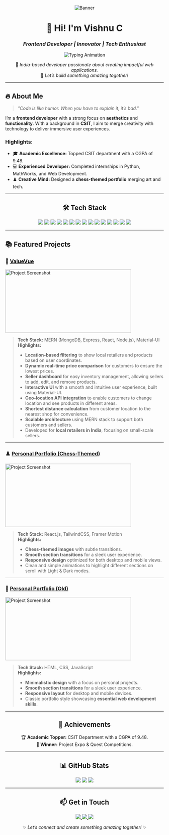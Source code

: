 <div align="center">

![Banner](https://i.postimg.cc/FzmsvKVx/github-header-image.png) <!-- Replace with your custom banner -->

# 💫 **Hi! I'm Vishnu C**  
### *Frontend Developer | Innovator | Tech Enthusiast*  

![Typing Animation](https://readme-typing-svg.herokuapp.com?font=Fira+Code&size=25&pause=1000&color=FFD700&center=true&vCenter=true&width=435&lines=Crafting+Web+Experiences;Turning+Ideas+Into+Reality;Building+Interactive+Websites)

📍 *India-based developer passionate about creating impactful web applications.*  
🌟 *Let’s build something amazing together!*

---

</div>

## 🔥 **About Me**
> *"Code is like humor. When you have to explain it, it’s bad."*
 
I’m a **frontend developer** with a strong focus on **aesthetics** and **functionality**. With a background in **CSIT**, I aim to merge creativity with technology to deliver immersive user experiences.

### Highlights:  
- 🎓 **Academic Excellence:** Topped CSIT department with a CGPA of 9.48.  
- 💻 **Experienced Developer:** Completed internships in Python, MathWorks, and Web Development.  
- ♟️ **Creative Mind:** Designed a **chess-themed portfolio** merging art and tech.

---

<div align="center">

## 🛠️ **Tech Stack**

<p align="center">
<img src="https://img.shields.io/badge/HTML5-%23E34F26.svg?style=for-the-badge&logo=html5&logoColor=white" />
<img src="https://img.shields.io/badge/CSS3-%231572B6.svg?style=for-the-badge&logo=css3&logoColor=white" />
<img src="https://img.shields.io/badge/JavaScript-%23F7DF1E.svg?style=for-the-badge&logo=javascript&logoColor=black" />
<img src="https://img.shields.io/badge/MongoDB-%234EA94B.svg?style=for-the-badge&logo=mongodb&logoColor=white" />
<img src="https://img.shields.io/badge/Express.js-%23000000.svg?style=for-the-badge&logo=express&logoColor=white" />
<img src="https://img.shields.io/badge/React-%2361DAFB.svg?style=for-the-badge&logo=react&logoColor=black" />
<img src="https://img.shields.io/badge/Node.js-%23339933.svg?style=for-the-badge&logo=node.js&logoColor=white" />
<img src="https://img.shields.io/badge/Next.js-%23000000.svg?style=for-the-badge&logo=next.js&logoColor=white" />
<img src="https://img.shields.io/badge/TailwindCSS-%2338B2AC.svg?style=for-the-badge&logo=tailwind-css&logoColor=white" />
<img src="https://img.shields.io/badge/Python-%233776AB.svg?style=for-the-badge&logo=python&logoColor=white" />
<img src="https://img.shields.io/badge/Java-%23F7DF1E.svg?style=for-the-badge&logo=java&logoColor=white" />
<img src="https://img.shields.io/badge/MySQL-%2300F5D4.svg?style=for-the-badge&logo=mysql&logoColor=white" />
<img src="https://img.shields.io/badge/SQLite-%2307405E.svg?style=for-the-badge&logo=sqlite&logoColor=white" />
<img src="https://img.shields.io/badge/GitHub-%23000000.svg?style=for-the-badge&logo=github&logoColor=white" />
<img src="https://img.shields.io/badge/Framer%20Motion-%2320C8FF.svg?style=for-the-badge&logo=framer&logoColor=white" />

</p>

</div>

---

## 📚 **Featured Projects**

### 🛒 [**ValueVue**](https://github.com/Vishnu293/ValueVue-Frontend)  
<img src="https://i.postimg.cc/x1yKKkcK/Valuevue-home.png" alt="Project Screenshot" width="400" height="200"/>

> **Tech Stack:** MERN (MongoDB, Express, React, Node.js), Material-UI  
> **Highlights:**  
> - **Location-based filtering** to show local retailers and products based on user coordinates.  
> - **Dynamic real-time price comparison** for customers to ensure the lowest prices.  
> - **Seller dashboard** for easy inventory management, allowing sellers to add, edit, and remove products.  
> - **Interactive UI** with a smooth and intuitive user experience, built using Material-UI.  
> - **Geo-location API integration** to enable customers to change location and see products in different areas.  
> - **Shortest distance calculation** from customer location to the nearest shop for convenience.  
> - **Scalable architecture** using MERN stack to support both customers and sellers.  
> - Developed for **local retailers in India**, focusing on small-scale sellers.

---

### ♟️ [**Personal Portfolio (Chess-Themed)**](https://github.com/Vishnu293/nPortfolio)  
<img src="https://i.postimg.cc/Hs5c94GK/portfolio-new.png" alt="Project Screenshot" width="400" height="200"/>

> **Tech Stack:** React.js, TailwindCSS, Framer Motion  
> **Highlights:**  
> - **Chess-themed images** with subtle transitions.  
> - **Smooth section transitions** for a sleek user experience.  
> - **Responsive design** optimized for both desktop and mobile views.  
> - Clean and simple animations to highlight different sections on scroll with Light & Dark modes.  

---

### 👤 [**Personal Portfolio (Old)**](https://github.com/Vishnu293/vishnu_portfolio)  
<img src="https://i.postimg.cc/CLyj4H2z/portfolio-old.png" alt="Project Screenshot" width="400" height="200"/>

> **Tech Stack:** HTML, CSS, JavaScript  
> **Highlights:**  
> - **Minimalistic design** with a focus on personal projects.
> - **Smooth section transitions** for a sleek user experience.  
> - **Responsive layout** for desktop and mobile devices.  
> - Classic portfolio style showcasing **essential web development skills**.  

---

<div align="center">

## 🌟 **Achievements**

🏆 **Academic Topper:** CSIT Department with a CGPA of 9.48.  
🥇 **Winner:** Project Expo & Quest Competitions.
</div>

---

<div align="center">

## 📊 **GitHub Stats**

<p align="center">
<img src="https://github-readme-stats.vercel.app/api?username=Vishnu293&show_icons=true&theme=radical&hide_border=true" />
<img src="https://github-readme-streak-stats.herokuapp.com/?user=Vishnu293&theme=radical&hide_border=true" />
<img src="https://github-readme-stats.vercel.app/api/top-langs/?username=Vishnu293&layout=compact&theme=radical&hide_border=true" />
</p>

</div>

---

<div align="center">

## 📫 **Get in Touch**

<p align="center">
<a href="https://www.linkedin.com/in/vishnu293/" target="_blank">
<img src="https://img.shields.io/badge/LinkedIn-%230077B5.svg?style=for-the-badge&logo=linkedin&logoColor=white" />
</a>
<a href="mailto:vishnuyadav2932002@gmail.com" target="_blank">
<img src="https://img.shields.io/badge/Email-D14836?style=for-the-badge&logo=gmail&logoColor=white" />
</a>
<a href="https://github.com/Vishnu293" target="_blank">
<img src="https://img.shields.io/badge/GitHub-%23181717.svg?style=for-the-badge&logo=github&logoColor=white" />
</a>
</p>

✨ *Let’s connect and create something amazing together!* ✨  

</div>
